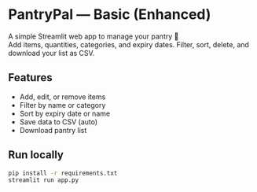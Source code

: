# PantryPal — Basic (Enhanced)

A simple Streamlit web app to manage your pantry 🥕  
Add items, quantities, categories, and expiry dates. Filter, sort, delete, and download your list as CSV.

## Features
- Add, edit, or remove items  
- Filter by name or category  
- Sort by expiry date or name  
- Save data to CSV (auto)  
- Download pantry list  

## Run locally
```bash
pip install -r requirements.txt
streamlit run app.py
